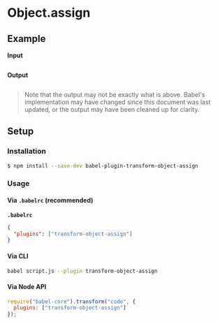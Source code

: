 # Object.assign

## Example

**Input**

```js
```

**Output**

```js
```

> Note that the output may not be exactly what is above. Babel's implementation
> may have changed since this document was last updated, or the output may have
> been cleaned up for clarity.

## Setup

### Installation

```sh
$ npm install --save-dev babel-plugin-transform-object-assign
```

### Usage

#### Via `.babelrc` (recommended)

**`.babelrc`**

```json
{
  "plugins": ["transform-object-assign"]
}
```

#### Via CLI

```sh
babel script.js --plugin transform-object-assign
```

#### Via Node API

```js
require("babel-core").transform("code", {
  plugins: ["transform-object-assign"]
});
```

